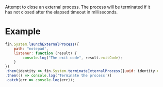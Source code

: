 Attempt to close an external process. The process will be terminated if it has not closed after the elapsed timeout in milliseconds.
# Example
```js
fin.System.launchExternalProcess({
    path: "notepad",
    listener: function (result) {
        console.log("The exit code", result.exitCode);
    }
})
.then(identity => fin.System.terminateExternalProcess({uuid: identity.uuid, timeout:2000, killTree: false}))
.then(() => console.log('Terminate the process'))
.catch(err => console.log(err));
```
